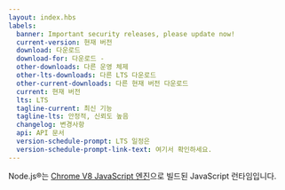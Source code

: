 ```yaml
---
layout: index.hbs
labels:
  banner: Important security releases, please update now!
  current-version: 현재 버전
  download: 다운로드
  download-for: 다운로드 -
  other-downloads: 다른 운영 체제
  other-lts-downloads: 다른 LTS 다운로드
  other-current-downloads: 다른 현재 버전 다운로드
  current: 현재 버전
  lts: LTS
  tagline-current: 최신 기능
  tagline-lts: 안정적, 신뢰도 높음
  changelog: 변경사항
  api: API 문서
  version-schedule-prompt: LTS 일정은
  version-schedule-prompt-link-text: 여기서 확인하세요.
---
```


Node.js®는 [Chrome V8 JavaScript 엔진](https://developers.google.com/v8/)으로 빌드된 JavaScript 런타임입니다.
